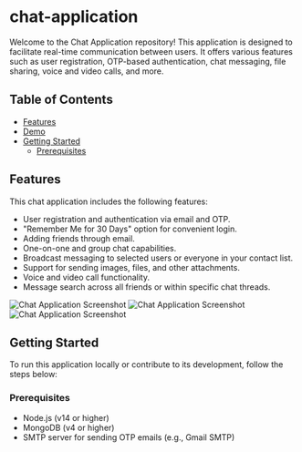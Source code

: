 # chat-application

Welcome to the Chat Application repository! This application is designed to facilitate real-time communication between users. It offers various features such as user registration, OTP-based authentication, chat messaging, file sharing, voice and video calls, and more.

## Table of Contents

- [Features](#features)
- [Demo](#demo)
- [Getting Started](#getting-started)
  - [Prerequisites](#prerequisites)

## Features

This chat application includes the following features:

- User registration and authentication via email and OTP.
- "Remember Me for 30 Days" option for convenient login.
- Adding friends through email.
- One-on-one and group chat capabilities.
- Broadcast messaging to selected users or everyone in your contact list.
- Support for sending images, files, and other attachments.
- Voice and video call functionality.
- Message search across all friends or within specific chat threads.


![Chat Application Screenshot](https://imgur.com/hcHvkrm)
![Chat Application Screenshot](https://imgur.com/V5JEkUY)
![Chat Application Screenshot](https://imgur.com/dQ7dt0y)

## Getting Started

To run this application locally or contribute to its development, follow the steps below:

### Prerequisites

- Node.js (v14 or higher)
- MongoDB (v4 or higher)
- SMTP server for sending OTP emails (e.g., Gmail SMTP)
